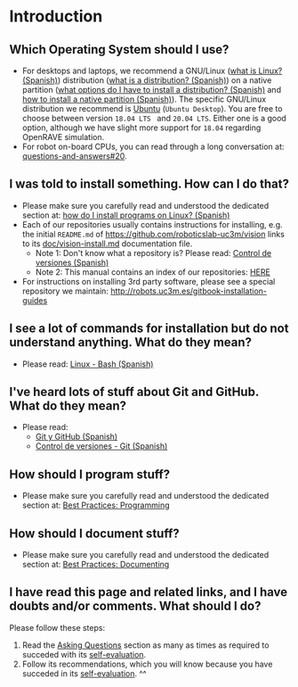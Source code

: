 # Introduction

## Which Operating System should I use?

- For desktops and laptops, we recommend a GNU/Linux ([what is Linux? (Spanish)](https://asrob-uc3m.gitbooks.io/tutoriales/content/software/linux/introduction.html#%C2%BFqu%C3%A9-es-linux)) distribution ([what is a distribution? (Spanish)](https://asrob-uc3m.gitbooks.io/tutoriales/content/software/linux/introduction.html#%C2%BFqu%C3%A9-es-una-distribuci%C3%B3n-de-linux)) on a native partition ([what options do I have to install a distribution? (Spanish)](https://asrob-uc3m.gitbooks.io/tutoriales/content/software/linux/introduction.html#%C2%BFqu%C3%A9-opciones-tengo-para-instalar-una-distribuci%C3%B3n) and [how to install a native partition (Spanish)](https://asrob-uc3m.gitbooks.io/tutoriales/content/software/linux/introduction.html#%C2%BFc%C3%B3mo-instalo-una-distribuci%C3%B3n-en-una-partici%C3%B3n-nativa)). The specific GNU/Linux distribution we recommend is [Ubuntu](https://ubuntu.com/#download) (`Ubuntu Desktop`). You are free to choose between  version `18.04 LTS ` and `20.04 LTS`. Either one is a good option, although we have slight more support for `18.04` regarding OpenRAVE simulation.
- For robot on-board CPUs, you can read through a long conversation at: [questions-and-answers#20](https://github.com/roboticslab-uc3m/questions-and-answers/issues/20). 

## I was told to install something. How can I do that?

- Please make sure you carefully read and understood the dedicated section at: [how do I install programs on Linux? (Spanish)](https://asrob-uc3m.gitbooks.io/tutoriales/content/software/linux/introduction.html#¿cómo-instalo-programas-en-linux)
- Each of our repositories usually contains instructions for installing, e.g. the initial `README.md` of <https://github.com/roboticslab-uc3m/vision> links to its [doc/vision-install.md](https://github.com/roboticslab-uc3m/vision/blob/master/doc/vision-install.md) documentation file.
   - Note 1: Don't know what a repository is? Please read: [Control de versiones (Spanish)](https://asrob-uc3m.gitbooks.io/tutoriales/content/software/version-control/index.html)
   - Note 2: This manual contains an index of our repositories: [HERE](appendix/repository-index.md)
- For instructions on installing 3rd party software, please see a special repository we maintain: <http://robots.uc3m.es/gitbook-installation-guides>

## I see a lot of commands for installation but do not understand anything. What do they mean?

- Please read: [Linux - Bash (Spanish)](https://asrob-uc3m.gitbooks.io/tutoriales/content/software/linux/bash.html)

## I've heard lots of stuff about Git and GitHub. What do they mean?

- Please read:
   - [Git y GitHub (Spanish)](https://david-estevez.gitbooks.io/the-git-the-bad-and-the-ugly/content/es/control-de-versiones.html)
   - [Control de versiones - Git (Spanish)](https://asrob-uc3m.gitbooks.io/tutoriales/content/software/version-control/git.html)

## How should I program stuff?

- Please make sure you carefully read and understood the dedicated section at: [Best Practices: Programming](programming.md)

## How should I document stuff?

- Please make sure you carefully read and understood the dedicated section at: [Best Practices: Documenting](documenting.md)

## I have read this page and related links, and I have doubts and/or comments. What should I do?

Please follow these steps:
1. Read the [Asking Questions](asking-questions.md) section as many as times as required to succeded with its [self-evaluation](asking-questions.md#self-evaluation-time).
2. Follow its recommendations, which you will know because you have succeded in its [self-evaluation](asking-questions.md#self-evaluation-time). ^^
